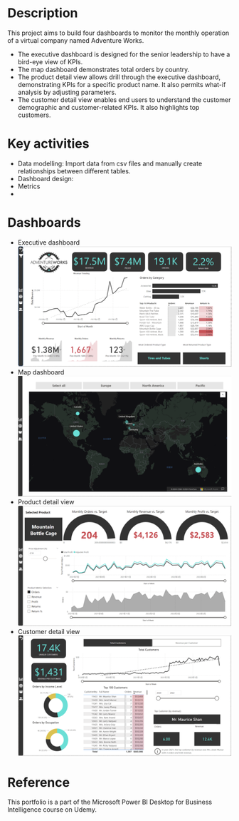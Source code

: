 # Description
This project aims to build four dashboards to monitor the monthly operation of a virtual company named Adventure Works.
- The executive dashboard is designed for the senior leadership to have a bird-eye view of KPIs.
- The map dashboard demonstrates total orders by country.
- The product detail view allows drill through the executive dashboard, demonstrating KPIs for a specific product name. It also permits what-if analysis by adjusting parameters.
- The customer detail view enables end users to understand the customer demographic and customer-related KPIs. It also highlights top customers.

# Key activities
- Data modelling: Import data from csv files and manually create relationships between different tables.
- Dashboard design: 
- Metrics
- 

# Dashboards
- Executive dashboard
![Image](https://github.com/alexzzkk/PowerBI_Portfolio/blob/main/AdventureWorks/Exec_Dashboard.jpg)
- Map dashboard
![Image](https://github.com/alexzzkk/PowerBI_Portfolio/blob/main/AdventureWorks/Geo.jpg)
- Product detail view
![Image](https://github.com/alexzzkk/PowerBI_Portfolio/blob/main/AdventureWorks/Product_View.jpg)
- Customer detail view
![Image](https://github.com/alexzzkk/PowerBI_Portfolio/blob/main/AdventureWorks/Customer_View.jpg)


# Reference
This portfolio is a part of the Microsoft Power BI Desktop for Business Intelligence course on Udemy.
